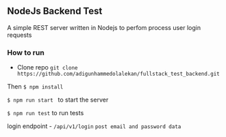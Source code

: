 ## NodeJs Backend Test
A simple REST server written in Nodejs to perfom process user login requests

### How to run

* Clone repo
`git clone https://github.com/adigunhammedolalekan/fullstack_test_backend.git`

Then
`$ npm install`

`$ npm run start ` to start the server

`$ npm run test` to run tests


login endpoint - `/api/v1/login`
`post email and password data`
